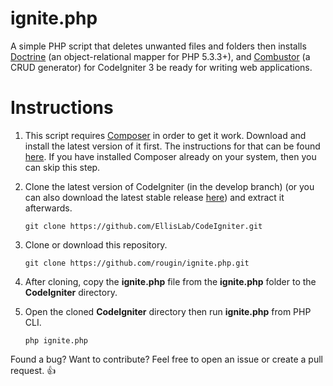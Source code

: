 ignite.php
======

A simple PHP script that deletes unwanted files and folders then installs [Doctrine](http://www.doctrine-project.org/) (an object-relational mapper for PHP 5.3.3+), and [Combustor](https://github.com/rougin/combustor) (a CRUD generator) for CodeIgniter 3 be ready for writing web applications.

Instructions
============
1. This script requires [Composer](https://getcomposer.org) in order to get it work. Download and install the latest version of it first. The instructions for that can be found [here](https://getcomposer.org/download/). If you have installed Composer already on your system, then you can skip this step.
2. Clone the latest version of CodeIgniter (in the develop branch) (or you can also download the latest stable release [here](https://ellislab.com/codeigniter/download)) and extract it afterwards.
	
	```git clone https://github.com/EllisLab/CodeIgniter.git```
3. Clone or download this repository.

	```git clone https://github.com/rougin/ignite.php.git```
4. After cloning, copy the **ignite.php** file from the **ignite.php** folder to the **CodeIgniter** directory.
5. Open the cloned **CodeIgniter** directory then run **ignite.php** from PHP CLI.

	```php ignite.php```

Found a bug? Want to contribute? Feel free to open an issue or create a pull request. :+1:
